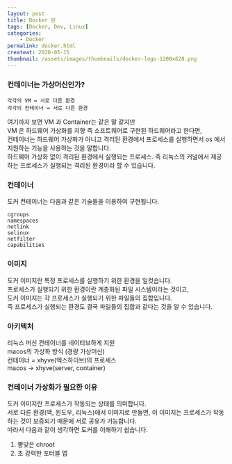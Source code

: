 ```yaml
---
layout: post
title: Docker 란
tags: [Docker, Dev, Linux]
categories:
    - Docker
permalink: docker.html
createat: 2020-05-15
thumbnail: /assets/images/thumbnails/docker-logo-1200x628.png
---
```


### 컨테이너는 가상머신인가?

```
각각의 VM = 서로 다른 환경
각각의 컨테이너 = 서로 다른 환경
```

여기까지 보면 VM 과 Container는 같은 말 같지만  
VM 은 하드웨어 가상화를 지향 즉 소프트웨어로 구현된 하드웨어라고 한다면,  
컨테이너는 하드웨어 가상화가 아니고 격리된 환경에서 프로세스를 실행하면서 os 에서 지원하는 기능을 사용하는 것을 말합니다.  
하드웨어 가상화 없이 격리된 환경에서 실행되는 프로세스. 즉 리눅스의 커널에서 제공하는 프로세스가 실행되는 격리된 환경이라 할 수 있습니다.

### 컨테이너

도커 컨테이너는 다음과 같은 기술들을 이용하여 구현됩니다.

```
cgroups
namespaces
netlink
selinux
netfilter
capabilities
```

### 이미지

도커 이미지란 특정 프로세스를 실행하기 위한 환경을 일컷습니다.  
프로세스가 실행되기 위한 환경이란 계층화된 파일 시스템이라는 것이고,  
도커 이미지는 각 프로세스가 실행되기 위한 파일들의 집합입니다.  
즉 프로세스가 실행되는 환경도 결국 파일들의 집합과 같다는 것을 알 수 있습니다.

### 아키텍처

리눅스 머신
컨테이너를 네이티브하게 지원  
macos의 가상화 방식 (경량 가상머신)  
컨테이너 = xhyve(엑스하이브)의 프로세스  
macos -> xhyve(server, container)

### 컨테이너 가상화가 필요한 이유

도커 이미지란 프로세스가 작동되는 상태를 의미합니다.  
서로 다른 환경(맥, 윈도우, 리눅스)에서 이미지로 만들면, 이 이미지는 프로세스가 작동하는 것이 보증되기 때문에 서로 공유가 가능합니다.  
따라서 다음과 같이 생각하면 도커를 이해하기 쉽습니다.

1. 뽕맞은 chroot
2. 초 강력한 포터블 앱
